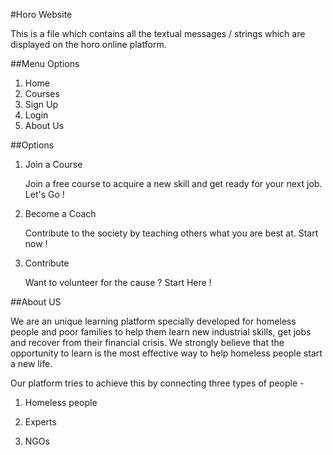 #Horo Website

This is a file which contains all the textual messages / strings which are displayed on the horo online platform. 

##Menu Options
1. Home
2. Courses
3. Sign Up
4. Login
5. About Us

##Options
1. Join a Course
   
   Join a free course to acquire a new skill and get ready for your next job. Let's Go !
2. Become a Coach

   Contribute to the society by teaching others what you are best at. Start now !
3. Contribute 

   Want to volunteer for the cause ? Start Here !
   
##About US

We are an unique learning platform specially developed for homeless people and poor families 
to help them learn new industrial skills, get jobs and recover from their financial crisis. We strongly believe that the opportunity to 
learn is the most effective way to help homeless people start a new life.

Our platform tries to achieve this by connecting three types of people -

1. Homeless people 

2. Experts 

3. NGOs
